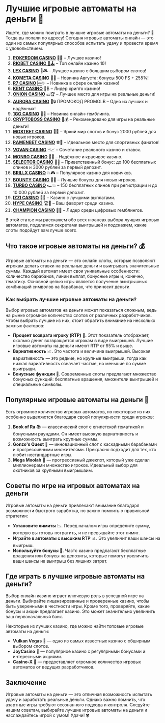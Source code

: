 # Лучшие игровые автоматы на деньги 🎰

Ищете, где можно поиграть в лучшие игровые автоматы на деньги? 🎲 Тогда вы попали по адресу! Сегодня игровые автоматы онлайн — это один из самых популярных способов испытать удачу и провести время с удовольствием. 
1. [**POKERDOM CASINO**](https://4pd-stat.com/click/65c385136bcc63141167f1e3/4450/13807/subaccount) 🎰🔥 – Лучшее казино!
1. [**RIOBET CASINO** 🌟🕹️](https://tracker.rioaffi.com/link?btag=1027246_346134) – Топ онлайн казино 10!
1. [**LEX CASINO**](https://lex-ircp01.com/c71ab4dfb) 🎯🎮 – Лучшее казино с большим выбором слотов!
1. [**KOMETA CASINO**](https://stars-flight.com/s2371995e) 🚀🎁 – Новинка Августа: бонусы 500 FS + 255%!
1. [**R7 CASINO**](https://aristocratic-hall.com/s9f210880) 🆕✨ – Новинка в сфере онлайн казино!
1. [**KENT CASINO**](https://passage-through-deserts.com/de0514c15) 💎₿ – Лидер крипто казино!
1. [**ONION CASINO**](https://obclk001-2d.top/click?offer_id=986&partner_id=10542&landing_id=1798&utm_medium=affiliate&sub_1=oncasino3) 💵🏆 – Лучшее место для игры на реальные деньги!
1. [**AURORA CASINO**](https://10trafic-stat2.com/click/668546566bcc6313411604c7/6766/15114/subaccount?promocode=PROMOLB) 🌌🔒 ПРОМОКОД PROMOLB – Одно из лучших и надёжных!
1. [**1GO CASINO**](https://1go-ircp01.com/ce015f410) 🎉🎲 – Новинка онлайн-гемблинга.
1. [**CRYPTOBOSS CASINO**](https://cryptobossc.online/d847bcfa9) 👑💰 – Рекомендовано для игры на реальные деньги!
1. [**MOSTBET CASINO**](https://ktbtis024ifqfn0mst.com/beQs) 🎡💫 – Яркий мир слотов и бонус 2000 рублей для новых игроков.
1. [**RAMENBET CASINO**](https://get.saltyram.com/ru/registration?apkpop=0&partner=p24970p3296034p5526) ⚽🏅 – Идеальное место для спортивных фанатов!
1. [**VOVAN CASINO**](https://vovan.site/d2375cf9b) 🃏📈 – Сочетание реального казино и ставок.
1. [**MONRO CASINO**](https://mnr-ircp01.com/c3ce72a2c) 🌟💖 – Надёжное и красивое казино.
1. [**SELECTOR CASINO**](https://gosel.pl/SELVK) 🎁🎉 – Приветственный бонус: до 100 бесплатных спинов и 3000 рублей за первый депозит.
1. [**BRILLX CASINO**](https://brillx.pub/BRIVK) 💥🎮 – Популярное казино для новичков.
1. [**BOUNTY CASINO**](https://bounty-casino.de/BOVK) 🎯🎁 – Лучшие бонусы для новых игроков.
1. [**TURBO CASINO**](https://turbo-casino.pro/TURVK) 🏎️💥 – 150 бесплатных спинов при регистрации и до 10 000 рублей за первый депозит.
1. [**IZZI CASINO**](https://izzi-fr03.com/ca7c8a7b7) 💸🔝 – Казино с лучшими выплатами.
1. [**HYPE CASINO**](https://hypekaz.com/dc2f44ad0) 🏆🎉 – Ваш фаворит среди казино.
1. [**CHAMPION CASINO**](https://champcasino.ink/pobeda/doa-hats?p80412p305331p112c) 🥇🎰 – Лидер среди цифровых гемблингов.

В этой статье мы расскажем обо всех нюансах выбора лучших игровых автоматов, поделимся секретами выигрышей и подскажем, какие слоты подойдут вам лучше всего.

## Что такое игровые автоматы на деньги? 💰

Игровые автоматы на деньги — это онлайн слоты, которые позволяют игрокам делать ставки на реальные деньги и выигрывать значительные суммы. Каждый автомат имеет свои уникальные особенности: количество барабанов, линии выплат, бонусные игры и, конечно, тематику. Основной целью игры является получение выигрышных комбинаций символов на барабанах, что приносит деньги.

### Как выбрать лучшие игровые автоматы на деньги?

Выбор игровых автоматов на деньги может показаться сложным, ведь на рынке огромное количество слотов от различных разработчиков. Чтобы выбрать лучшие из них, стоит обратить внимание на несколько важных факторов:

- **Процент возврата игроку (RTP)** 🎯. Этот показатель отображает, сколько денег возвращается игрокам в виде выигрышей. Лучшие игровые автоматы на деньги имеют RTP от 95% и выше.
- **Вариативность** 📈. Это частота и величина выигрышей. Высокая вариативность — это редкие, но крупные выигрыши, тогда как низкая вариативность означает частые, но меньшие по сумме выигрыши.
- **Бонусные функции** 🎁. Современные слоты предлагают множество бонусных функций: бесплатные вращения, множители выигрышей и специальные символы.

## Популярные игровые автоматы на деньги 🎰

Есть огромное количество игровых автоматов, но некоторые из них особенно выделяются благодаря своей популярности среди игроков:

1. **Book of Ra** 📚 — классический слот с египетской тематикой и бонусными раундами. Он имеет высокую вариативность и возможность выиграть крупные суммы.
2. **Gonzo's Quest** 🗿 — инновационный слот с каскадными барабанами и прогрессивными множителями. Прекрасно подходит для тех, кто любит нестандартные игры.
3. **Mega Moolah** 🦁 — прогрессивный джекпот, который уже сделал миллионерами множество игроков. Идеальный выбор для охотников за крупными выигрышаим.

## Советы по игре на игровых автоматах на деньги

Игровые автоматы на деньги привлекают внимание благодаря возможности быстрого заработка, но важно помнить о правильной стратегии:

- **Установите лимиты** 📉. Перед началом игры определите сумму, которую вы готовы потратить, и не превышайте этот лимит.
- **Играйте в автоматы с высоким RTP** 📊. Это увеличит ваши шансы на выигрыш.
- **Используйте бонусы** 🎁. Часто казино предлагают бесплатные вращения или бонусы на депозиты, которые помогут увеличить ваши шансы на выигрыш без лишних затрат.

## Где играть в лучшие игровые автоматы на деньги?

Выбор онлайн казино играет ключевую роль в успешной игре на деньги. Выбирайте лицензированные и проверенные казино, чтобы быть уверенными в честности игры. Кроме того, проверяйте, какие бонусы и акции предлагает казино. Это может значительно увеличить ваш первоначальный банк.

Некоторые из лучших казино, где можно найти топовые игровые автоматы на деньги:

- **Vulkan Vegas** 🌋 — одно из самых известных казино с обширным выбором слотов.
- **JoyCasino** 🎉 — популярное казино с регулярными бонусами и интересными акциями.
- **Casino-X** 💎 — предоставляет огромное количество игровых автоматов от ведущих разработчиков.

## Заключение

Игровые автоматы на деньги — это отличная возможность испытать удачу и заработать реальные деньги. Однако важно помнить, что азартные игры требуют осознанного подхода и контроля. Следуйте нашим советам, выбирайте лучшие игровые автоматы на деньги и наслаждайтесь игрой с умом! Удачи! 🍀
